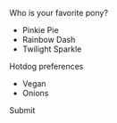 Who is your favorite pony?

-   Pinkie Pie
-   Rainbow Dash
-   Twilight Sparkle

Hotdog preferences

-   Vegan
-   Onions

Submit
